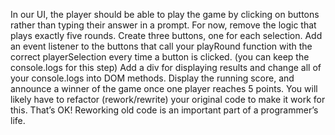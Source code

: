 In our UI, the player should be able to play the game by clicking on buttons rather than typing their answer in a prompt.
For now, remove the logic that plays exactly five rounds.
Create three buttons, one for each selection. Add an event listener to the buttons that call your playRound function with the correct playerSelection every time a button is clicked. (you can keep the console.logs for this step)
Add a div for displaying results and change all of your console.logs into DOM methods.
Display the running score, and announce a winner of the game once one player reaches 5 points.
You will likely have to refactor (rework/rewrite) your original code to make it work for this. That’s OK! Reworking old code is an important part of a programmer’s life.